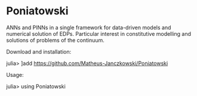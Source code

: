 # Poniatowski
 ANNs and PINNs in a single framework for data-driven models and numerical solution of EDPs. Particular interest in constitutive modelling and solutions of problems of the continuum.

Download and installation:

julia> ]add https://github.com/Matheus-Janczkowski/Poniatowski

Usage:

julia> using Poniatowski

